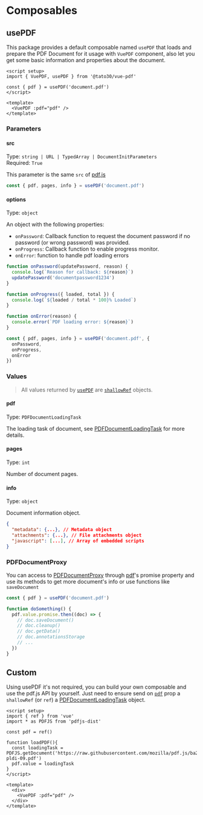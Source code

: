 # Composables

## usePDF

This package provides a default composable named `usePDF` that loads and prepare the PDF Document for it usage with `VuePDF` component, also let you get some basic information and properties about the document.

```vue
<script setup>
import { VuePDF, usePDF } from '@tato30/vue-pdf'

const { pdf } = usePDF('document.pdf')
</script>

<template>
  <VuePDF :pdf="pdf" />
</template>
```

### Parameters

#### src

Type: `string | URL | TypedArray | DocumentInitParameters` <br/>
Required: `True`

This parameter is the same `src`  of [pdf.js](https://github.com/mozilla/pdf.js/blob/38287d943532eee939ceffbe6861163f93805ca7/src/display/api.js#L145)

```js
const { pdf, pages, info } = usePDF('document.pdf')
```

#### options

Type: `object`

An object with the following properties:

- `onPassword`: Callback function to request the document password if no password (or wrong password) was provided.
- `onProgress`: Callback function to enable progress monitor.
- `onError`: function to handle pdf loading errors

```js
function onPassword(updatePassword, reason) {
  console.log(`Reason for callback: ${reason}`)
  updatePassword('documentpassword1234')
}

function onProgress({ loaded, total }) {
  console.log(`${loaded / total * 100}% Loaded`)
}

function onError(reason) {
  console.error(`PDF loading error: ${reason}`)
}

const { pdf, pages, info } = usePDF('document.pdf', {
  onPassword,
  onProgress,
  onError
})
```

### Values

> All values returned by [`usePDF`](#usepdf-composable) are [`shallowRef`](https://vuejs.org/api/reactivity-advanced.html#shallowref) objects.

#### pdf

Type: `PDFDocumentLoadingTask`

The loading task of document, see [PDFDocumentLoadingTask](https://mozilla.github.io/pdf.js/api/draft/module-pdfjsLib-PDFDocumentLoadingTask.html) for more details.

#### pages

Type: `int`

Number of document pages.

#### info

Type: `object`

Document information object.

```json
{
  "metadata": {...}, // Metadata object
  "attachments": {...}, // File attachments object
  "javascript": [...], // Array of embedded scripts
}
```

### PDFDocumentProxy

You can access to [PDFDocumentProxy](https://mozilla.github.io/pdf.js/api/draft/module-pdfjsLib-PDFDocumentProxy.html) through [pdf](#pdf)'s promise property and use its methods to get more document's info or use functions like `saveDocument`

```js
const { pdf } = usePDF('document.pdf')

function doSomething() {
  pdf.value.promise.then((doc) => {
    // doc.saveDocument()
    // doc.cleanup()
    // doc.getData()
    // doc.annotationsStorage
    // ...
  })
}
```

## Custom

Using usePDF it's not required, you can build your own composable and use the pdf.js API by yourself. Just need to ensure send on [`pdf`](./props.md#pdf) prop a `shallowRef` (or `ref`) a [PDFDocumentLoadingTask](https://mozilla.github.io/pdf.js/api/draft/module-pdfjsLib-PDFDocumentLoadingTask.html) object.

```vue
<script setup>
import { ref } from 'vue'
import * as PDFJS from 'pdfjs-dist'

const pdf = ref()

function loadPDF(){
  const loadingTask = PDFJS.getDocument('https://raw.githubusercontent.com/mozilla/pdf.js/ba2edeae/web/compressed.tracemonkey-pldi-09.pdf')
  pdf.value = loadingTask
}
</script>

<template>
  <div>
    <VuePDF :pdf="pdf" />
  </div>
</template>
```